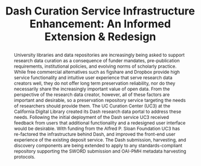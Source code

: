 ---
abstract: University libraries and data repositories are increasingly being asked
  to support research data curation as a consequence of funder mandates, pre-publication
  requirements, institutional policies, and evolving norms of scholarly practice.
  While free commercial alternatives such as figshare and Dropbox provide high service
  functionality and intuitive user experience that serve research data creators well,
  they do not offer long term preservation reliability, nor do they necessarily share
  the increasingly important value of open data. From the perspective of the research
  data creator, however, all of these factors are important and desirable, so a preservation
  repository service targeting the needs of researchers should provide them. The UC
  Curation Center (UC3) at the California Digital Library created its Dash research
  data portal to address these needs. Following the initial deployment of the Dash
  service UC3 received feedback from users that additional functionality and a redesigned
  user interface would be desirable. With funding from the Alfred P. Sloan Foundation
  UC3 has re-factored the infrastructure behind Dash, and improved the front-end user
  experience of the existing deposit service. The Dash submission, harvesting, and
  discovery components are being extended to apply to any standards-compliant repository
  supporting the SWORD submission and OAI-PMH metadata harvesting protocols.
creators:
- Abrams, Stephen
- Hoebelheinrich, Nancy
date: null
document_url: https://services.phaidra.univie.ac.at/api/object/o:429573/download
grand_parent: iPRES
institutions: []
keywords:
- data curation; data repository micro-services
- sword submission protocol
- oai-pmh metadata harvesting protocol
landing_page_url: https://phaidra.univie.ac.at/o:429573
language: eng
layout: publication
license: CC BY 4.0 International
notes_url: null
parent: iPRES 2015
presentation_url: null
publication_type: paper
size: 472698
source_name: iPRES
title: 'Dash Curation Service Infrastructure Enhancement: An Informed Extension &
  Redesign'
year: 2015
---